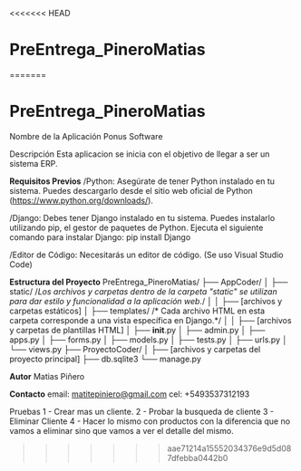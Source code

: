<<<<<<< HEAD
# PreEntrega_PineroMatias
=======
# PreEntrega_PineroMatias

Nombre de la Aplicación
Ponus Software

Descripción
Esta aplicacion se inicia con el objetivo de llegar a ser un sistema ERP.

**Requisitos Previos**
/Python: Asegúrate de tener Python instalado en tu sistema. Puedes descargarlo desde el sitio web oficial de Python (https://www.python.org/downloads/).

/Django: Debes tener Django instalado en tu sistema. Puedes instalarlo utilizando pip, el gestor de paquetes de Python. Ejecuta el siguiente comando para instalar Django: pip install Django

/Editor de Código: Necesitarás un editor de código. (Se uso Visual Studio Code)


**Estructura del Proyecto**
PreEntrega_PineroMatias/
├── AppCoder/
│   ├── static/                      /*Los archivos y carpetas dentro de la carpeta "static" se utilizan para dar estilo y funcionalidad a la aplicación web.*/
│   │   ├── [archivos y carpetas estáticos]
│   ├── templates/                   /* Cada archivo HTML en esta carpeta corresponde a una vista específica en Django.*/
│   │   ├── [archivos y carpetas de plantillas HTML]
│   ├── __init__.py
│   ├── admin.py
│   ├── apps.py
│   ├── forms.py
│   ├── models.py
│   ├── tests.py
│   ├── urls.py
│   └── views.py
├── ProyectoCoder/
│   ├── [archivos y carpetas del proyecto principal]
├── db.sqlite3
└── manage.py

**Autor**
Matias Piñero

**Contacto**
email: matitepiniero@gmail.com
cel: +5493537312193

Pruebas
1 - Crear mas un cliente. 
2 - Probar la busqueda de cliente
3 - Eliminar Cliente
4 - Hacer lo mismo con productos con la diferencia que no vamos a eliminar sino que vamos a ver el detalle del mismo.
>>>>>>> aae71214a15552034376e9d5d087dfebba0442b0
